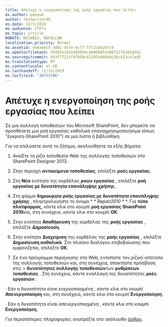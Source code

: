 ```yaml
---
title: Απέτυχε η ενεργοποίηση της ροής εργασίας που λείπει
ms.author: pebaum
author: Techwriter40
ms.date: 12/3/2018
ms.audience: ITPro
ms.topic: article
ROBOTS: NOINDEX, NOFOLLOW
localization_priority: Normal
ms.assetid: e46ae8c5-3d81-457e-8c77-f7c1cbe267c4
ms.openlocfilehash: f03d7e1441465050c4b0608f4100f217b183d2e2
ms.sourcegitcommit: b43f77221f47b50c41197a448a9c26c423ce1ad5
ms.translationtype: MT
ms.contentlocale: el-GR
ms.lasthandoff: 11/15/2019
ms.locfileid: "36753796"
---
```

# <a name="missing-workflow-failed-to-activate"></a>Απέτυχε η ενεργοποίηση της ροής εργασίας που λείπει

Σε μια συλλογή τοποθεσιών του Microsoft SharePoint, δεν μπορείτε να προσθέσετε μια ροή εργασίας καθολικά επαναχρησιμοποιήσιμα (όπως "έγκριση-SharePoint 2010") σε μια λίστα ή βιβλιοθήκη.
  
Για να επιλύσετε αυτό το ζήτημα, ακολουθήστε τα εξής βήματα: 
  
1. Ανοίξτε τη ρίζα τοποθεσία Web της συλλογής τοποθεσιών στο SharePoint Designer 2013.
  
2. Στην περιοχή **αντικείμενα τοποθεσίας**, επιλέξτε **ροές εργασίας**. 
  
3. Στη **Νέα** ενότητα της κορδέλας **ροών εργασίας** , επιλέξτε **ροή εργασίας με δυνατότητα επανάληψης χρήσης**. 
  
4. Στη φόρμα **δημιουργία ροής εργασίας με δυνατότητα επανάληψης χρήσης** , πληκτρολογήστε το όνομα * * *Repair2010* * *. Για **τύπο πλατφόρμας**, κάντε κλικ στο κουμπί **ροή εργασίας SharePoint 2010**και, στη συνέχεια, κάντε κλικ στο κουμπί **OK** 
  
1. Στην ενότητα **Αποθήκευση** της κορδέλας της **ροής εργασίας** , επιλέξτε **Δημοσίευση**. 
  
2. Στην ενότητα **Διαχείριση** της κορδέλας της **ροής εργασίας** , επιλέξτε **Δημοσίευση καθολικά**. Στο πλαίσιο διαλόγου επιβεβαίωσης που εμφανίζεται, επιλέξτε **OK**. 
  
3. Σε ένα πρόγραμμα περιήγησης στο Web, εντοπίστε τον ριζικό ιστότοπο της συλλογής τοποθεσιών και, στη συνέχεια, αποκτήστε πρόσβαση στις \> **δυνατότητες συλλογής τοποθεσιών**των **ρυθμίσεων τοποθεσίας** . Στη συνέχεια, κάντε εναλλαγή της δυνατότητας **ροές εργασιών** : 
  
· Εάν η δυνατότητα είναι *ενεργοποιημένη* , κάντε κλικ στο κουμπί **Απενεργοποίηση** και, στη συνέχεια, κάντε κλικ στο κουμπί **Ενεργοποίηση**. 
  
· Εάν η δυνατότητα είναι *απενεργοποιημένη* , κάντε κλικ στο κουμπί **Ενεργοποίηση**. 
  
Για περισσότερες πληροφορίες ανατρέξτε στο ακόλουθο [άρθρο](https://go.microsoft.com/fwlink/?linkid=2047770&amp;clcid=0x409).
  

